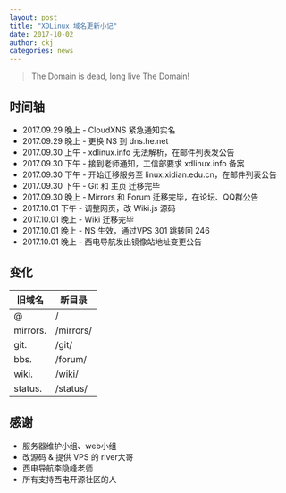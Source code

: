 ```yaml
---
layout: post
title: "XDLinux 域名更新小记"
date: 2017-10-02
author: ckj
categories: news
---
```

> The Domain is dead, long live The Domain!

## 时间轴

* 2017.09.29 晚上 - CloudXNS 紧急通知实名
* 2017.09.29 晚上 - 更换 NS 到 dns.he.net
* 2017.09.30 上午 - xdlinux.info 无法解析，在邮件列表发公告
* 2017.09.30 下午 - 接到老师通知，工信部要求 xdlinux.info 备案
* 2017.09.30 下午 - 开始迁移服务至 linux.xidian.edu.cn，在邮件列表公告
* 2017.09.30 下午 - Git 和 主页 迁移完毕
* 2017.09.30 晚上 - Mirrors 和 Forum 迁移完毕，在论坛、QQ群公告
* 2017.10.01 下午 - 调整网页，改 Wiki.js 源码
* 2017.10.01 晚上 - Wiki 迁移完毕
* 2017.10.01 晚上 - NS 生效，通过VPS 301 跳转回 246
* 2017.10.01 晚上 - 西电导航发出镜像站地址变更公告

## 变化

| 旧域名   | 新目录    |
| ----     | ----      |
| @        | /         |
| mirrors. | /mirrors/ |
| git.     | /git/     |
| bbs.     | /forum/   |
| wiki.    | /wiki/    |
| status.  | /status/  |

## 感谢

* 服务器维护小组、web小组
* 改源码 & 提供 VPS 的 river大哥
* 西电导航李隐峰老师
* 所有支持西电开源社区的人
